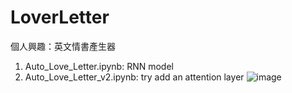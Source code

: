 # LoverLetter
個人興趣：英文情書產生器
1. Auto_Love_Letter.ipynb: RNN model
2. Auto_Love_Letter_v2.ipynb: try add an attention layer
![image](https://user-images.githubusercontent.com/49050970/169517408-fb5ad285-195d-42d8-a835-93a9bed2501c.png)
